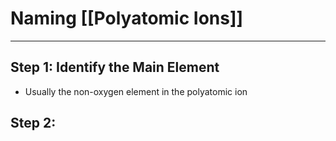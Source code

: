 # Naming [[Polyatomic Ions]]
---
## Step 1: Identify the Main Element
- Usually the non-oxygen element in the polyatomic ion
## Step 2: 